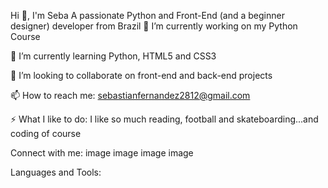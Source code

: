 Hi 👋, I'm Seba
A passionate Python and Front-End (and a beginner designer) developer from Brazil
🔭 I’m currently working on my Python Course

🌱 I’m currently learning Python, HTML5 and CSS3

👯 I’m looking to collaborate on front-end and back-end projects

📫 How to reach me: sebastianfernandez2812@gmail.com

⚡ What I like to do: I like so much reading, football and skateboarding...and coding of course

Connect with me:
image image image image

Languages and Tools:


 



